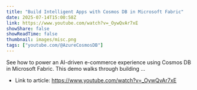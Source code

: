 ```yaml
---
title: "Build Intelligent Apps with Cosmos DB in Microsoft Fabric"
date: 2025-07-14T15:00:58Z
link: https://www.youtube.com/watch?v=_OywQvAr7xE
showShare: false
showReadTime: false
thumbnail: images/misc.png
tags: ["youtube.com/@AzureCosmosDB"]
---
```

See how to power an AI-driven e-commerce experience using Cosmos DB in Microsoft Fabric. This demo walks through building ...

- Link to article: https://www.youtube.com/watch?v=_OywQvAr7xE